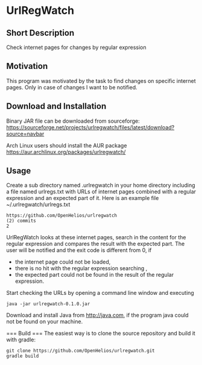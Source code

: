 # UrlRegWatch

## Short Description
Check internet pages for changes by regular expression

## Motivation
This program was motivated by the task to find changes on specific 
internet pages. Only in case of changes I want to be notified.

## Download and Installation
Binary JAR file can be downloaded from sourceforge:
https://sourceforge.net/projects/urlregwatch/files/latest/download?source=navbar

Arch Linux users should install the AUR package
https://aur.archlinux.org/packages/urlregwatch/

## Usage
Create a sub directory named .urlregwatch in your home directory 
including a file named urlregs.txt with URLs of internet pages combined
with a regular expression and an expected part of it. Here is an example 
file ~/.urlregwatch/urlregs.txt

~~~
https://github.com/OpenHelios/urlregwatch
(2) commits
2
~~~

UrlRegWatch looks at these internet pages, search in the content for the 
regular expression and compares the result with the expected part.
The user will be notified and the exit code is different from 0, if
* the internet page could not be loaded,
* there is no hit with the regular expression searching ,
* the expected part could not be found in the result of the regular 
expression.

Start checking the URLs by opening a command line window and executing
~~~
java -jar urlregwatch-0.1.0.jar 
~~~
Download and install Java from http://java.com, if the program java could not
be found on your machine.

=== Build ===
The easiest way is to clone the source repository and build it with gradle:
~~~
git clone https://github.com/OpenHelios/urlregwatch.git
gradle build
~~~
